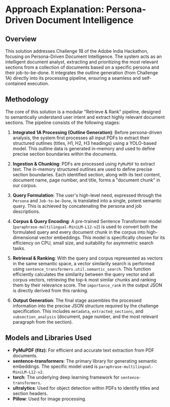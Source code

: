 # Approach Explanation: Persona-Driven Document Intelligence

## Overview
This solution addresses Challenge 1B of the Adobe India Hackathon, focusing on Persona-Driven Document Intelligence. The system acts as an intelligent document analyst, extracting and prioritizing the most relevant sections from a collection of documents based on a specific persona and their job-to-be-done. It integrates the outline generation (from Challenge 1A) directly into its processing pipeline, ensuring a seamless and self-contained execution.

## Methodology
The core of this solution is a modular "Retrieve & Rank" pipeline, designed to semantically understand user intent and extract highly relevant document sections. The pipeline consists of the following stages:

1.  **Integrated 1A Processing (Outline Generation)**: Before persona-driven analysis, the system first processes all input PDFs to extract their structured outlines (titles, H1, H2, H3 headings) using a YOLO-based model. This outline data is generated in-memory and used to define precise section boundaries within the documents.

2.  **Ingestion & Chunking**: PDFs are processed using `PyMuPDF` to extract text. The in-memory structured outlines are used to define precise section boundaries. Each identified section, along with its text content, document name, page number, and title, forms a "document chunk" in our corpus.

3.  **Query Formulation**: The user's high-level need, expressed through the `Persona` and `Job-to-be-Done`, is translated into a single, potent semantic query. This is achieved by concatenating the persona and job descriptions.

4.  **Corpus & Query Encoding**: A pre-trained Sentence Transformer model (`paraphrase-multilingual-MiniLM-L12-v2`) is used to convert both the formulated query and every document chunk in the corpus into high-dimensional vector embeddings. This model is specifically chosen for its efficiency on CPU, small size, and suitability for asymmetric search tasks.

5.  **Retrieval & Ranking**: With the query and corpus represented as vectors in the same semantic space, a vector similarity search is performed using `sentence_transformers.util.semantic_search`. This function efficiently calculates the similarity between the query vector and all corpus vectors, retrieving the top-k most similar chunks and ranking them by their relevance score. The `importance_rank` in the output JSON is directly derived from this ranking.

6.  **Output Generation**: The final stage assembles the processed information into the precise JSON structure required by the challenge specification. This includes `metadata`, `extracted_sections`, and `subsection_analysis` (document, page number, and the most relevant paragraph from the section).

## Models and Libraries Used
*   **PyMuPDF (fitz)**: For efficient and accurate text extraction from PDF documents.
*   **sentence-transformers**: The primary library for generating semantic embeddings. The specific model used is `paraphrase-multilingual-MiniLM-L12-v2`.
*   **torch**: The underlying deep learning framework for `sentence-transformers`.
*   **ultralytics**: Used for object detection within PDFs to identify titles and section headers.
*   **Pillow**: Used for image processing.
